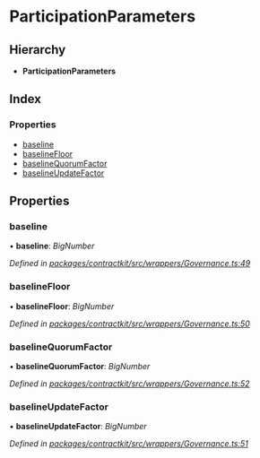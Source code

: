 # ParticipationParameters

## Hierarchy

* **ParticipationParameters**

## Index

### Properties

* [baseline](_wrappers_governance_.participationparameters.md#baseline)
* [baselineFloor](_wrappers_governance_.participationparameters.md#baselinefloor)
* [baselineQuorumFactor](_wrappers_governance_.participationparameters.md#baselinequorumfactor)
* [baselineUpdateFactor](_wrappers_governance_.participationparameters.md#baselineupdatefactor)

## Properties

### baseline

• **baseline**: _BigNumber_

_Defined in_ [_packages/contractkit/src/wrappers/Governance.ts:49_](https://github.com/celo-org/celo-monorepo/blob/master/packages/contractkit/src/wrappers/Governance.ts#L49)

### baselineFloor

• **baselineFloor**: _BigNumber_

_Defined in_ [_packages/contractkit/src/wrappers/Governance.ts:50_](https://github.com/celo-org/celo-monorepo/blob/master/packages/contractkit/src/wrappers/Governance.ts#L50)

### baselineQuorumFactor

• **baselineQuorumFactor**: _BigNumber_

_Defined in_ [_packages/contractkit/src/wrappers/Governance.ts:52_](https://github.com/celo-org/celo-monorepo/blob/master/packages/contractkit/src/wrappers/Governance.ts#L52)

### baselineUpdateFactor

• **baselineUpdateFactor**: _BigNumber_

_Defined in_ [_packages/contractkit/src/wrappers/Governance.ts:51_](https://github.com/celo-org/celo-monorepo/blob/master/packages/contractkit/src/wrappers/Governance.ts#L51)


